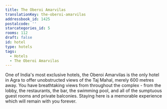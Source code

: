 ```yaml
---
title: The Oberoi Amarvilas
translationKey: the-oberoi-amarvilas
addressbook_id: 1425
postalcode: ''
starcategories_id: 5
rooms: 112
draft: false
id: hotel
type: hotels
tags:
  - Hotels
  - The Oberoi Amarvilas
---
```

One of India's most exclusive hotels, the Oberoi Amarvilas is the only hotel in Agra to offer unobstructed views of the Taj Mahal, merely 600 metres away. You have breathtaking views from throughout the complex - from the lobby, the restaurants, the bar, the swimming pool, and all of the sumptuous guest rooms and private balconies. Staying here is a memorable experience which will remain with you forever.